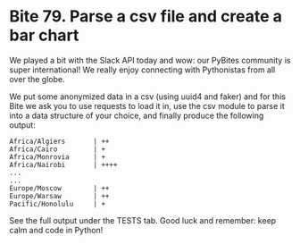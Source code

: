 # Bite 79. Parse a csv file and create a bar chart

We played a bit with the Slack API today and wow: our PyBites community is super international! We really enjoy connecting with Pythonistas from all over the globe.

We put some anonymized data in a csv (using uuid4 and faker) and for this Bite we ask you to use requests to load it in, use the csv module to parse it into a data structure of your choice, and finally produce the following output:

```csv
Africa/Algiers       | ++
Africa/Cairo         | +
Africa/Monrovia      | +
Africa/Nairobi       | ++++
...
...
Europe/Moscow        | ++
Europe/Warsaw        | ++
Pacific/Honolulu     | +
```

See the full output under the TESTS tab. Good luck and remember: keep calm and code in Python!
